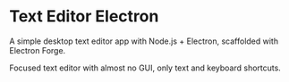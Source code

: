 # Text Editor Electron

A simple desktop text editor app with Node.js + Electron, scaffolded with Electron Forge.

Focused text editor with almost no GUI, only text and keyboard shortcuts.
